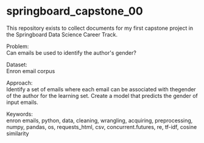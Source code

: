 # springboard_capstone_00
  This repository exists to collect documents for my first capstone project in the Springboard Data Science Career Track. 

  Problem:    
  Can emails be used to identify the author's gender?

  Dataset:    
  Enron email corpus

  Approach:    
  Identify a set of emails where each email can be associated with the ​gender of the author for the learning set. Create a model that predicts the gender of input emails. 

  Keywords:    
  enron emails, python, data, cleaning, wrangling, acquiring, preprocessing, numpy, pandas, os, requests_html, csv, concurrent.futures, re, tf-idf, cosine similarity
